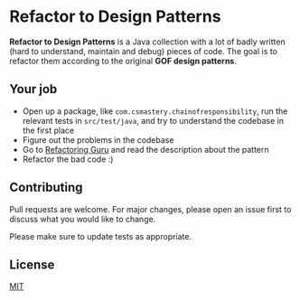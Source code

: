 # Refactor to Design Patterns

**Refactor to Design Patterns** is a Java collection with a lot of badly written (hard to understand, maintain and debug) pieces of code. The goal is to refactor them according to the original **GOF design patterns**.

## Your job

- Open up a package, like `com.csmastery.chainofresponsibility`, run the relevant tests in `src/test/java`, and try to understand the codebase in the first place
- Figure out the problems in the codebase
- Go to [Refactoring Guru](https://refactoring.guru/design-patterns/catalog) and read the description about the pattern
- Refactor the bad code :)

## Contributing
Pull requests are welcome. For major changes, please open an issue first to discuss what you would like to change.

Please make sure to update tests as appropriate.

## License
[MIT](https://choosealicense.com/licenses/mit/)
